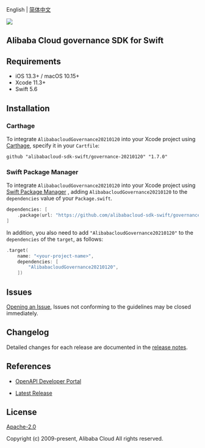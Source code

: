 English | [简体中文](README-CN.md)

![](https://aliyunsdk-pages.alicdn.com/icons/AlibabaCloud.svg)

## Alibaba Cloud governance SDK for Swift

## Requirements

- iOS 13.3+ / macOS 10.15+
- Xcode 11.3+
- Swift 5.6

## Installation

### Carthage

To integrate `AlibabacloudGovernance20210120` into your Xcode project using [Carthage](https://github.com/Carthage/Carthage), specify it in your `Cartfile`:

```ogdl
github "alibabacloud-sdk-swift/governance-20210120" "1.7.0"
```

### Swift Package Manager

To integrate `AlibabacloudGovernance20210120` into your Xcode project using [Swift Package Manager](https://swift.org/package-manager/) , adding `AlibabacloudGovernance20210120` to the `dependencies` value of your `Package.swift`.

```swift
dependencies: [
    .package(url: "https://github.com/alibabacloud-sdk-swift/governance-20210120.git", from: "1.7.0")
]
```

In addition, you also need to add `"AlibabacloudGovernance20210120"` to the `dependencies` of the `target`, as follows:

```swift
.target(
    name: "<your-project-name>",
    dependencies: [
        "AlibabacloudGovernance20210120",
    ])
```

## Issues

[Opening an Issue](https://github.com/alibabacloud-sdk-swift/governance-20210120/issues/new), Issues not conforming to the guidelines may be closed immediately.

## Changelog

Detailed changes for each release are documented in the [release notes](./ChangeLog.txt).

## References

* [OpenAPI Developer Portal](https://next.api.alibabacloud.com/home)
- [Latest Release](https://github.com/alibabacloud-sdk-swift/governance-20210120)

## License

[Apache-2.0](http://www.apache.org/licenses/LICENSE-2.0)

Copyright (c) 2009-present, Alibaba Cloud All rights reserved.

